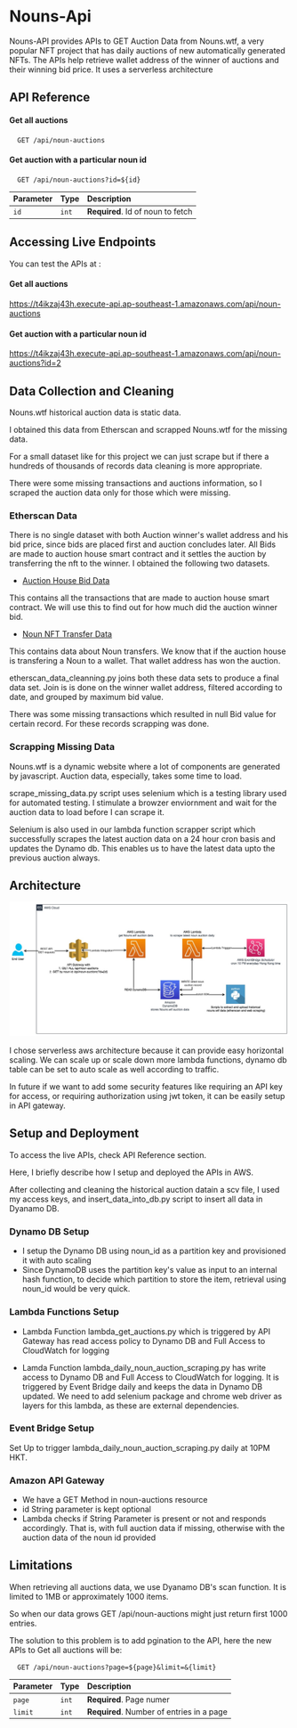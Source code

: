 
# Nouns-Api

Nouns-API provides APIs to GET Auction Data from Nouns.wtf, a very popular NFT project that has daily auctions of new automatically generated NFTs. The APIs help retrieve wallet address of the winner of auctions and their winning bid price.
It uses a serverless architecture


## API Reference

#### Get all auctions

```http
  GET /api/noun-auctions
```


#### Get auction with a particular noun id

```http
  GET /api/noun-auctions?id=${id}
```

| Parameter | Type     | Description                       |
| :-------- | :------- | :-------------------------------- |
| `id`      | `int` | **Required**. Id of noun to fetch  |

## Accessing Live Endpoints

You can test the APIs at :

#### Get all auctions

https://t4ikzaj43h.execute-api.ap-southeast-1.amazonaws.com/api/noun-auctions


#### Get auction with a particular noun id

https://t4ikzaj43h.execute-api.ap-southeast-1.amazonaws.com/api/noun-auctions?id=2




## Data Collection and Cleaning

Nouns.wtf historical auction data is static data.

I obtained this data from Etherscan and scrapped Nouns.wtf for the missing data. 

For a small dataset like for this project we can just scrape but if there a hundreds of thousands of records data cleaning is more appropriate. 

There were some missing transactions and auctions information, so I scraped the auction data only for those which were missing.

### Etherscan Data

There is no single dataset with both Auction winner's wallet address and his bid price, since bids are placed first and auction concludes later. All Bids are made to auction house smart contract and it settles the auction by transferring the nft to the winner. I obtained the following two datasets.

- [Auction House Bid Data](https://etherscan.io/txs?a=0x830bd73e4184cef73443c15111a1df14e495c706)

This contains all the transactions that are made to auction house smart contract. We will use this to find out for how much did the auction winner bid.

- [Noun NFT Transfer Data](https://etherscan.io/token/0x9c8ff314c9bc7f6e59a9d9225fb22946427edc03)

This contains data about  Noun transfers. We know that if the auction house is transfering a Noun to a wallet. That wallet address has won the auction.

etherscan_data_cleanning.py joins both these data sets to produce a final data set. Join is is done on the winner wallet address, filtered according to date, and grouped by maximum bid value.

There was some missing transactions which resulted in null Bid value for certain record. For these records scrapping was done.


### Scrapping Missing Data

Nouns.wtf is a dynamic website where a lot of components are generated by javascript. Auction data, especially, takes some time to load.

scrape_missing_data.py script uses selenium which is a testing library used for automated testing. I stimulate a browzer enviornment and wait for the auction data to load before I can scrape it.

Selenium is also used in our lambda function scrapper script which successfully scrapes the latest auction data on a 24 hour cron basis and updates the Dynamo db. This enables us to have the latest data upto the previous auction always.




## Architecture

![Architecture](./architecture/architecture.jpeg)

I chose serverless aws architecture because it can provide easy horizontal scaling. We can scale up or scale down more lambda functions, dynamo db table can be set to auto scale as well according to traffic. 

In future if we want to add some security features like requiring an API key for access, or requiring authorization using jwt token, it can be easily setup in API gateway.

## Setup and Deployment

To access the live APIs, check API Reference section.

Here, I briefly describe how I setup and deployed the APIs in AWS.

After collecting and cleaning the historical auction datain a scv file, I used my access keys, and insert_data_into_db.py script to insert all data in Dyanamo DB.

### Dynamo DB Setup

- I setup the Dynamo DB using noun_id as a partition key and provisioned it with auto scaling
- Since DynamoDB uses the partition key's value as input to an internal hash function, to decide which partition to store the item, retrieval using noun_id would be very quick.

### Lambda Functions Setup

- Lambda Function lambda_get_auctions.py which is triggered by API Gateway has read access policy to Dynamo DB and Full Access to CloudWatch for logging

- Lamda Function lambda_daily_noun_auction_scraping.py has write access to Dynamo DB and Full Access to CloudWatch for logging. It is triggered by Event Bridge daily and keeps the data in Dynamo DB updated. We need to add selenium package and chrome web driver as layers for this lambda, as these are external dependencies. 

### Event Bridge Setup

Set Up to trigger lambda_daily_noun_auction_scraping.py daily at 10PM HKT. 

### Amazon API Gateway

- We have a GET Method in noun-auctions resource
- id String parameter is kept optional
- Lambda checks if String Parameter is present or not and responds accordingly. That is, with full auction data if missing, otherwise with the auction data of the noun id provided


## Limitations

When retrieving all auctions data, we use Dyanamo DB's scan function. It is limited to 1MB or approximately 1000 items.

So when our data grows GET /api/noun-auctions might just return first 1000 entries.

The solution to this problem is to add pgination to the API, here the new APIs to Get all auctions will be:

```http
  GET /api/noun-auctions?page=${page}&limit=&{limit}
```


| Parameter | Type     | Description                       |
| :-------- | :------- | :-------------------------------- |
| `page`      | `int` | **Required**. Page numer  |
| `limit`      | `int` | **Required**. Number of entries in a page  |
